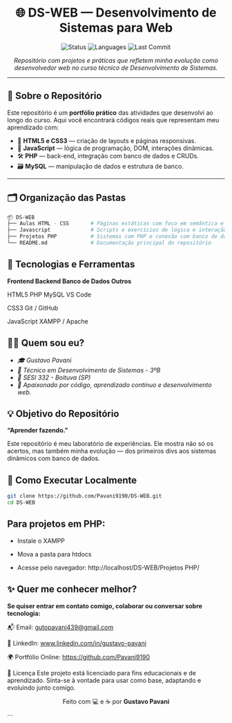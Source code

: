 <h1 align="center">🌐 DS-WEB — Desenvolvimento de Sistemas para Web</h1>

<p align="center">
  <img src="https://img.shields.io/badge/Status-Em%20Desenvolvimento-yellow" alt="Status">
  <img src="https://img.shields.io/github/languages/count/Pavani9190/DS-WEB" alt="Languages">
  <img src="https://img.shields.io/github/last-commit/Pavani9190/DS-WEB" alt="Last Commit">
</p>

<p align="center">
  <em>Repositório com projetos e práticas que refletem minha evolução como desenvolvedor web no curso técnico de Desenvolvimento de Sistemas.</em>
</p>

---

## 🧠 Sobre o Repositório

Este repositório é um **portfólio prático** das atividades que desenvolvi ao longo do curso. Aqui você encontrará códigos reais que representam meu aprendizado com:

- 🎨 **HTML5 e CSS3** — criação de layouts e páginas responsivas.
- 🧠 **JavaScript** — lógica de programação, DOM, interações dinâmicas.
- 🛠️ **PHP** — back-end, integração com banco de dados e CRUDs.
- 🗃️ **MySQL** — manipulação de dados e estrutura de banco.

---

## 🗂️ Organização das Pastas

```bash
📦 DS-WEB
├── Aulas HTML - CSS       # Páginas estáticas com foco em semântica e estilo
├── Javascript             # Scripts e exercícios de lógica e interação
├── Projetos PHP           # Sistemas com PHP e conexão com banco de dados
└── README.md              # Documentação principal do repositório
```

## 🚀 Tecnologias e Ferramentas

**Frontend	Backend	   Banco de Dados	Outros**

HTML5	      PHP	       MySQL	    VS Code

CSS3	   Git / GitHub

JavaScript			   XAMPP / Apache



## 👨‍💻 Quem sou eu?

- *🎓 Gustavo Pavani*
- *🧩 Técnico em Desenvolvimento de Sistemas - 3ºB*
- *🏫 SESI 332 - Boituva (SP)*
- *🎯 Apaixonado por código, aprendizado contínuo e desenvolvimento web.*

## 💡 Objetivo do Repositório

**“Aprender fazendo.”**

Este repositório é meu laboratório de experiências. Ele mostra não só os acertos, mas também minha evolução — dos primeiros divs aos sistemas dinâmicos com banco de dados.

## 🔗 Como Executar Localmente

```bash
git clone https://github.com/Pavani9190/DS-WEB.git
cd DS-WEB
```

## Para projetos em PHP:

- Instale o XAMPP

- Mova a pasta para htdocs

- Acesse pelo navegador: http://localhost/DS-WEB/Projetos PHP/

## ✨ Quer me conhecer melhor?

**Se quiser entrar em contato comigo, colaborar ou conversar sobre tecnologia:**

📬 Email: gutopavani439@gmail.com

💼 LinkedIn: www.linkedin.com/in/gustavo-pavani

🌍 Portfólio Online: https://github.com/Pavani9190

📝 Licença
Este projeto está licenciado para fins educacionais e de aprendizado. Sinta-se à vontade para usar como base, adaptando e evoluindo junto comigo.

<p align="center"> Feito com 💻 e ☕ por <strong>Gustavo Pavani</strong> </p> ```